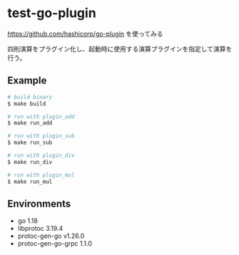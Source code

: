 # test-go-plugin
https://github.com/hashicorp/go-plugin を使ってみる

四則演算をプラグイン化し、起動時に使用する演算プラグインを指定して演算を行う。
## Example

```sh
# build binary
$ make build

# run with plugin_add
$ make run_add

# run with plugin_sub
$ make run_sub

# run with plugin_div
$ make run_div

# run with plugin_mul
$ make run_mul
```

## Environments
- go 1.18
- libprotoc 3.19.4
- protoc-gen-go v1.26.0
- protoc-gen-go-grpc 1.1.0
